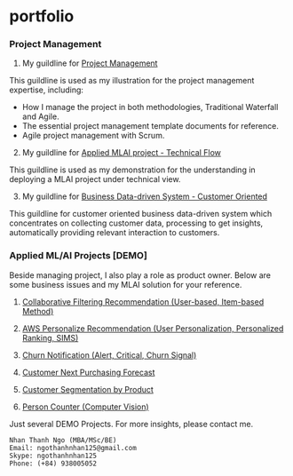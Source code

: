 # portfolio
### Project Management 

1. My guildline for [Project Management](https://github.com/carfirst125/portfolio/tree/main/Guildline%20-%20Project%20Management)

This guildline is used as my illustration for the project management expertise, including:
   - How I manage the project in both methodologies, Traditional Waterfall and Agile.
   - The essential project management template documents for reference.
   - Agile project management with Scrum.

2. My guildline for [Applied MLAI project - Technical Flow](https://github.com/carfirst125/portfolio/tree/main/Applied%20MLAI%20Project%20-%20Technical%20Flow) 

This guildline is used as my demonstration for the understanding in deploying a MLAI project under technical view.

3. My guildline for [Business Data-driven System - Customer Oriented](https://github.com/carfirst125/portfolio/tree/main/Business%20Information%20System%20-%20Customer%20Orientation)

This guildline for customer oriented business data-driven system which concentrates on collecting customer data, processing to get insights, automatically providing relevant interaction to customers.

### Applied ML/AI Projects [DEMO]

Beside managing project, I also play a role as product owner. Below are some business issues and my MLAI solution for your reference.

1. [Collaborative Filtering Recommendation (User-based, Item-based Method)](https://github.com/carfirst125/portfolio/tree/main/collaborative_recommendation_system) 

2. [AWS Personalize Recommendation (User Personalization, Personalized Ranking, SIMS)](https://github.com/carfirst125/portfolio/tree/main/aws_personalize_recommendation) 

3. [Churn Notification (Alert, Critical, Churn Signal)](https://github.com/carfirst125/portfolio/tree/main/churn_notification) 

4. [Customer Next Purchasing Forecast](https://github.com/carfirst125/portfolio/tree/main/next_purchasing_forecast) 

5. [Customer Segmentation by Product](https://github.com/carfirst125/portfolio/tree/main/customer_segmentation) 

6. [Person Counter (Computer Vision)](https://github.com/carfirst125/portfolio/tree/main/cv_person_counter) 

Just several DEMO Projects. For more insights, please contact me.

    Nhan Thanh Ngo (MBA/MSc/BE)
    Email: ngothanhnhan125@gmail.com
    Skype: ngothanhnhan125
    Phone: (+84) 938005052



